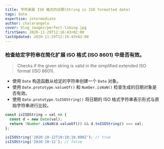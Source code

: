 ```yaml
---
title: 字符串是 ISO 格式的日期(String is ISO formatted date)
tags: date
expertise: intermediate
author: chalarangelo
cover: blog_images/perfect-timing.jpg
firstSeen: 2020-11-29T12:16:43+02:00
lastUpdated: 2020-11-29T12:16:43+02:00
---
```


### 检查给定字符串在简化扩展 ISO 格式 (ISO 8601) 中是否有效。
> Checks if the given string is valid in the simplified extended ISO format (ISO 8601).

- 使用 `Date` 构造函数从给定的字符串创建一个 `Date` 对象。
- 使用 `Date.prototype.valueOf()` 和 `Number.isNaN()` 检查生成的日期对象是否有效。
- 使用 `Date.prototype.toISOString()` 将日期的 ISO 格式字符串表示形式与原始字符串进行比较。

```js
const isISOString = val => {
  const d = new Date(val);
  return !Number.isNaN(d.valueOf()) && d.toISOString() === val;
};

```

```js
isISOString('2020-10-12T10:10:10.000Z'); // true
isISOString('2020-10-12'); // false
```
